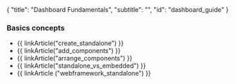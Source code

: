 <meta>
{
	"title": "Dashboard Fundamentals",
	"subtitle": "",
	"id": "dashboard_guide"
}
</meta>

### Basics concepts

* {{ linkArticle("create_standalone") }}
* {{ linkArticle("add_components") }}
* {{ linkArticle("arrange_components") }}
* {{ linkArticle("standalone_vs_embedded") }}
* {{ linkArticle ("webframework_standalone") }}